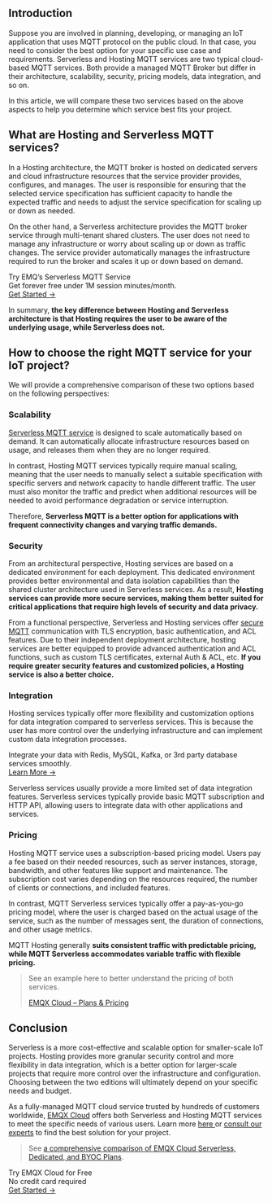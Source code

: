 ## Introduction

Suppose you are involved in planning, developing, or managing an IoT application that uses MQTT protocol on the public cloud. In that case, you need to consider the best option for your specific use case and requirements. Serverless and Hosting MQTT services are two typical cloud-based MQTT services. Both provide a managed MQTT Broker but differ in their architecture, scalability, security, pricing models, data integration, and so on.

In this article, we will compare these two services based on the above aspects to help you determine which service best fits your project.

## What are Hosting and Serverless MQTT services?

In a Hosting architecture, the MQTT broker is hosted on dedicated servers and cloud infrastructure resources that the service provider provides, configures, and manages. The user is responsible for ensuring that the selected service specification has sufficient capacity to handle the expected traffic and needs to adjust the service specification for scaling up or down as needed.

On the other hand, a Serverless architecture provides the MQTT broker service through multi-tenant shared clusters. The user does not need to manage any infrastructure or worry about scaling up or down as traffic changes. The service provider automatically manages the infrastructure required to run the broker and scales it up or down based on demand.

<section class="promotion">
    <div>
        Try EMQ’s Serverless MQTT Service
        <div class="is-size-14 is-text-normal has-text-weight-normal">Get forever free under 1M session minutes/month.</div>
    </div>
    <a href="https://accounts.emqx.com/signup?continue=https://cloud-intl.emqx.com/console/deployments/0?oper=new" class="button is-gradient px-5">Get Started →</a>
</section>

In summary, **the key difference between Hosting and Serverless architecture is that Hosting requires the user to be aware of the underlying usage, while Serverless does not.**

## How to choose the right MQTT service for your IoT project?

We will provide a comprehensive comparison of these two options based on the following perspectives:

### Scalability

[Serverless MQTT service](https://www.emqx.com/en/cloud/serverless-mqtt) is designed to scale automatically based on demand. It can automatically allocate infrastructure resources based on usage, and releases them when they are no longer required.

In contrast, Hosting MQTT services typically require manual scaling, meaning that the user needs to manually select a suitable specification with specific servers and network capacity to handle different traffic. The user must also monitor the traffic and predict when additional resources will be needed to avoid performance degradation or service interruption.

Therefore, **Serverless MQTT is a better option for applications with frequent connectivity changes and varying traffic demands.**

### Security

From an architectural perspective, Hosting services are based on a dedicated environment for each deployment. This dedicated environment provides better environmental and data isolation capabilities than the shared cluster architecture used in Serverless services. As a result, **Hosting services can provide more secure services, making them better suited for critical applications that require high levels of security and data privacy.**

From a functional perspective, Serverless and Hosting services offer [secure MQTT](https://www.emqx.com/en/blog/essential-things-to-know-about-mqtt-security) communication with TLS encryption, basic authentication, and ACL features. Due to their independent deployment architecture, hosting services are better equipped to provide advanced authentication and ACL functions, such as custom TLS certificates, external Auth & ACL, etc. **If you require greater security features and customized policies, a Hosting service is also a better choice.**

### Integration

Hosting services typically offer more flexibility and customization options for data integration compared to serverless services. This is because the user has more control over the underlying infrastructure and can implement custom data integration processes. 

<section class="promotion">
    <div>
        Integrate your data with Redis, MySQL, Kafka, or 3rd party database services smoothly.
    </div>
    <a href="https://docs.emqx.com/en/cloud/latest/rule_engine/introduction.html" class="button is-gradient px-5">Learn More →</a>
</section>

Serverless services usually provide a more limited set of data integration features. Serverless services typically provide basic MQTT subscription and HTTP API, allowing users to integrate data with other applications and services.

### Pricing

Hosting MQTT service uses a subscription-based pricing model. Users pay a fee based on their needed resources, such as server instances, storage, bandwidth, and other features like support and maintenance. The subscription cost varies depending on the resources required, the number of clients or connections, and included features.

In contrast, MQTT Serverless services typically offer a pay-as-you-go pricing model, where the user is charged based on the actual usage of the service, such as the number of messages sent, the duration of connections, and other usage metrics. 

MQTT Hosting generally **suits consistent traffic with predictable pricing, while MQTT Serverless accommodates variable traffic with flexible pricing.**

> See an example here to better understand the pricing of both services.
>
> [EMQX Cloud – Plans & Pricing](https://www.emqx.com/en/pricing)

## Conclusion

Serverless is a more cost-effective and scalable option for smaller-scale IoT projects. Hosting provides more granular security control and more flexibility in data integration, which is a better option for larger-scale projects that require more control over the infrastructure and configuration. Choosing between the two editions will ultimately depend on your specific needs and budget.

As a fully-managed MQTT cloud service trusted by hundreds of customers worldwide, [EMQX Cloud](https://www.emqx.com/en/cloud) offers both Serverless and Hosting MQTT services to meet the specific needs of various users. Learn more [here ](https://www.emqx.com/en/pricing)or [consult our experts](https://www.emqx.com/en/contact?product=cloud) to find the best solution for your project.

> See [a comprehensive comparison of EMQX Cloud Serverless, Dedicated, and BYOC Plans](https://www.emqx.com/en/blog/a-comprehensive-guide-to-emqx-cloud-serverless-dedicated-and-byoc-plans).


<section class="promotion">
    <div>
        Try EMQX Cloud for Free
        <div class="is-size-14 is-text-normal has-text-weight-normal">No credit card required</div>
    </div>
    <a href="https://accounts.emqx.com/signup?continue=https://cloud-intl.emqx.com/console/deployments/0?oper=new" class="button is-gradient px-5">Get Started →</a>
</section>
